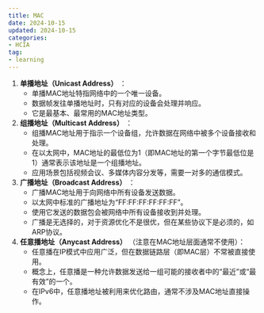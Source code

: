 ```yaml
---
title: MAC
date: 2024-10-15
updated: 2024-10-15
categories: 
- HCIA
tag:
- learning
---
```


<!-- toc -->

1. **单播地址（Unicast Address）** ：
   - 单播MAC地址特指网络中的一个唯一设备。
   - 数据帧发往单播地址时，只有对应的设备会处理并响应。
   - 它是最基本、最常用的MAC地址类型。
2. **组播地址（Multicast Address）** ：
   - 组播MAC地址用于指示一个设备组，允许数据在网络中被多个设备接收和处理。
   - 在以太网中，MAC地址的最低位为1（即MAC地址的第一个字节最低位是1）通常表示该地址是一个组播地址。
   - 应用场景包括视频会议、多媒体内容分发等，需要一对多的通信模式。
3. **广播地址（Broadcast Address）** ：
   - 广播MAC地址用于向网络中所有设备发送数据。
   - 以太网中标准的广播地址为“FF:FF:FF:FF:FF:FF”。
   - 使用它发送的数据包会被网络中所有设备接收到并处理。
   - 广播是无选择的，对于资源优化不是很优，但在某些协议下是必须的，如ARP协议。
4. **任意播地址（Anycast Address）** （注意在MAC地址层面通常不使用）：
   - 任意播在IP模式中应用广泛，但在数据链路层（即MAC层）不常被直接使用。
   - 概念上，任意播是一种允许数据发送给一组可能的接收者中的“最近”或“最有效”的一个。
   - 在IPv6中，任意播地址被利用来优化路由，通常不涉及MAC地址直接操作。